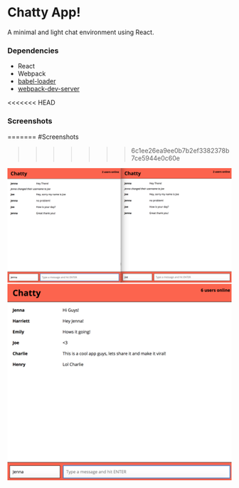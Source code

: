 Chatty App!
=====================

A minimal and light chat environment using React.


### Dependencies

* React
* Webpack
* [babel-loader](https://github.com/babel/babel-loader)
* [webpack-dev-server](https://github.com/webpack/webpack-dev-server)


<<<<<<< HEAD
### Screenshots

=======
#Screenshots
>>>>>>> 6c1ee26ea9ee0b7b2ef3382378b7ce5944e0c60e

![Screenshot of dual-screen functionality](https://github.com/JOverHere/chattyApp/blob/master/docs/Shot2.png?raw=true)
![Screenshot of multiple users](https://github.com/JOverHere/chattyApp/blob/master/docs/Shot1.png?raw=true)
